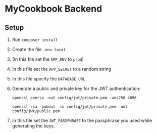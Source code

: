 # MyCookbook Backend

## Setup
1. Run `composer install`
2. Create the file `.env.local`
3. (In this file set the `APP_ENV` to `prod`)
4. In this file set the `APP_SECRET` to a random string
5. In this file specify the `DATABASE_URL`
6. Generate a public and private key for the JWT authentication:
   
   `openssl genrsa -out config/jwt/private.pem -aes256 4096`
   
   `openssl rsa -pubout -in config/jwt/private.pem -out config/jwt/public.pem`

7. In this file set the `JWT_PASSPHRASE` to the passphrase you used while generating the keys.
